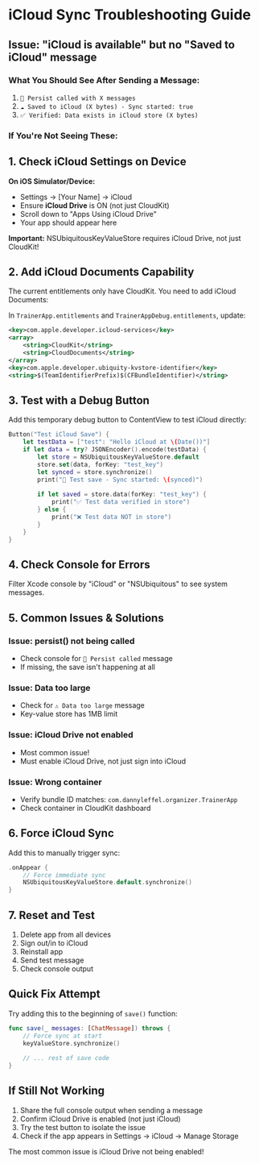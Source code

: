 # iCloud Sync Troubleshooting Guide

## Issue: "iCloud is available" but no "Saved to iCloud" message

### What You Should See After Sending a Message:

1. `💾 Persist called with X messages`
2. `☁️ Saved to iCloud (X bytes) - Sync started: true`
3. `✅ Verified: Data exists in iCloud store (X bytes)`

### If You're Not Seeing These:

## 1. Check iCloud Settings on Device

**On iOS Simulator/Device:**
- Settings → [Your Name] → iCloud
- Ensure **iCloud Drive** is ON (not just CloudKit)
- Scroll down to "Apps Using iCloud Drive"
- Your app should appear here

**Important:** NSUbiquitousKeyValueStore requires iCloud Drive, not just CloudKit!

## 2. Add iCloud Documents Capability

The current entitlements only have CloudKit. You need to add iCloud Documents:

In `TrainerApp.entitlements` and `TrainerAppDebug.entitlements`, update:

```xml
<key>com.apple.developer.icloud-services</key>
<array>
    <string>CloudKit</string>
    <string>CloudDocuments</string>
</array>
<key>com.apple.developer.ubiquity-kvstore-identifier</key>
<string>$(TeamIdentifierPrefix)$(CFBundleIdentifier)</string>
```

## 3. Test with a Debug Button

Add this temporary debug button to ContentView to test iCloud directly:

```swift
Button("Test iCloud Save") {
    let testData = ["test": "Hello iCloud at \(Date())"]
    if let data = try? JSONEncoder().encode(testData) {
        let store = NSUbiquitousKeyValueStore.default
        store.set(data, forKey: "test_key")
        let synced = store.synchronize()
        print("🧪 Test save - Sync started: \(synced)")
        
        if let saved = store.data(forKey: "test_key") {
            print("✅ Test data verified in store")
        } else {
            print("❌ Test data NOT in store")
        }
    }
}
```

## 4. Check Console for Errors

Filter Xcode console by "iCloud" or "NSUbiquitous" to see system messages.

## 5. Common Issues & Solutions

### Issue: persist() not being called
- Check console for `💾 Persist called` message
- If missing, the save isn't happening at all

### Issue: Data too large
- Check for `⚠️ Data too large` message
- Key-value store has 1MB limit

### Issue: iCloud Drive not enabled
- Most common issue!
- Must enable iCloud Drive, not just sign into iCloud

### Issue: Wrong container
- Verify bundle ID matches: `com.dannyleffel.organizer.TrainerApp`
- Check container in CloudKit dashboard

## 6. Force iCloud Sync

Add this to manually trigger sync:

```swift
.onAppear {
    // Force immediate sync
    NSUbiquitousKeyValueStore.default.synchronize()
}
```

## 7. Reset and Test

1. Delete app from all devices
2. Sign out/in to iCloud
3. Reinstall app
4. Send test message
5. Check console output

## Quick Fix Attempt

Try adding this to the beginning of `save()` function:

```swift
func save(_ messages: [ChatMessage]) throws {
    // Force sync at start
    keyValueStore.synchronize()
    
    // ... rest of save code
}
```

## If Still Not Working

1. Share the full console output when sending a message
2. Confirm iCloud Drive is enabled (not just iCloud)
3. Try the test button to isolate the issue
4. Check if the app appears in Settings → iCloud → Manage Storage

The most common issue is iCloud Drive not being enabled!